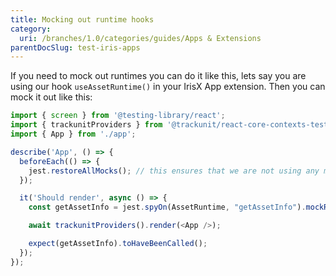 ```yaml
---
title: Mocking out runtime hooks
category:
  uri: /branches/1.0/categories/guides/Apps & Extensions
parentDocSlug: test-iris-apps
---
```


If you need to mock out runtimes you can do it like this, lets say you are using our hook `useAssetRuntime()` in your IrisX App extension.
Then you can mock it out like this:

```typescript
import { screen } from '@testing-library/react';
import { trackunitProviders } from '@trackunit/react-core-contexts-test';
import { App } from './app';

describe('App', () => {
  beforeEach(() => {
    jest.restoreAllMocks(); // this ensures that we are not using any mocks from other tests
  });

  it('Should render', async () => {
    const getAssetInfo = jest.spyOn(AssetRuntime, "getAssetInfo").mockResolvedValue({ assetId: "assetId" });

    await trackunitProviders().render(<App />);

    expect(getAssetInfo).toHaveBeenCalled();
  });
});
```